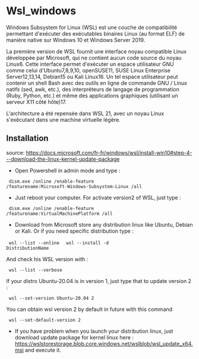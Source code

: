 # Wsl_windows


<p> Windows Subsystem for Linux (WSL) est une couche de compatibilité permettant d'exécuter des exécutables binaires Linux (au format ELF) de manière native sur Windows 10 et Windows Server 2019. </p>
<p> La première version de WSL fournit une interface noyau compatible Linux développée par Microsoft, qui ne contient aucun code source du noyau Linux6. Cette interface permet d'exécuter un espace utilisateur GNU comme celui d'Ubuntu7,8,9,10, openSUSE11, SUSE Linux Enterprise Server12,13,14, Debian15 ou Kali Linux16. Un tel espace utilisateur peut contenir un shell Bash avec des outils en ligne de commande GNU / Linux natifs (sed, awk, etc.), des interpréteurs de langage de programmation (Ruby, Python, etc.) et même des applications graphiques (utilisant un serveur X11 côté hôte)17. </p>

L'architecture a été repensée dans WSL 21, avec un noyau Linux s'exécutant dans une machine virtuelle légère. 
  
 </p>
  
## Installation 
 
source: https://docs.microsoft.com/fr-fr/windows/wsl/install-win10#step-4---download-the-linux-kernel-update-package
 
* Open Powershell in admin mode and type :
 
<code> dism.exe /online /enable-feature /featurename:Microsoft-Windows-Subsystem-Linux /all </code>
 
* Just reboot your computer. For activate version2 of WSL, just type :
 
<code> dism.exe /online /enable-feature /featurename:VirtualMachinePlatform /all </code>
  
* Download from Microsoft store any distribution linux like Ubuntu, Debian or Kali. 
Or if you need specific distribution type : 

<code> wsl --list --online </code>
<code> wsl --install -d DistributionName </code>
  
  
And check his WSL version with :
 
<code> wsl --list --verbose </code>

If your distro Ubuntu-20.04 is in version 1, just type that to update version 2 :

<code> wsl --set-version Ubuntu-20.04 2 </code>

You can obtain wsl version 2 by default in future with this command 

<code> wsl --set-default-version 2 </code>
 
* If you have problem when you launch your distribution linux, just download update package for kernel linux here : https://wslstorestorage.blob.core.windows.net/wslblob/wsl_update_x64.msi and execute it.
 
 
 
